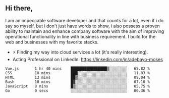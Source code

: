 ## Hi there,

I am an impeccable software developer and that counts for a lot, even if i do say so myself, but i don't just have words to show, i also possess a proven ability to maintain and enhance company software with the aim of improving operational functionality in line with business requirement. I build for the web and businesses with my favorite stacks.
- ⚡ Finding my way into cloud services a lot (it's really interesting).
- Acting Professional on LinkedIn: https://linkedin.com/in/adebayo-moses

<!--START_SECTION:waka-->

```text
Vue.js       1 hr 40 mins    ████████████████▒░░░░░░░░   65.82 %
CSS          18 mins         ███░░░░░░░░░░░░░░░░░░░░░░   11.83 %
HTML         13 mins         ██▒░░░░░░░░░░░░░░░░░░░░░░   09.04 %
Bash         10 mins         █▓░░░░░░░░░░░░░░░░░░░░░░░   07.10 %
JavaScript   8 mins          █▒░░░░░░░░░░░░░░░░░░░░░░░   05.75 %
Go           0 secs          ░░░░░░░░░░░░░░░░░░░░░░░░░   00.36 %
```

<!--END_SECTION:waka-->
